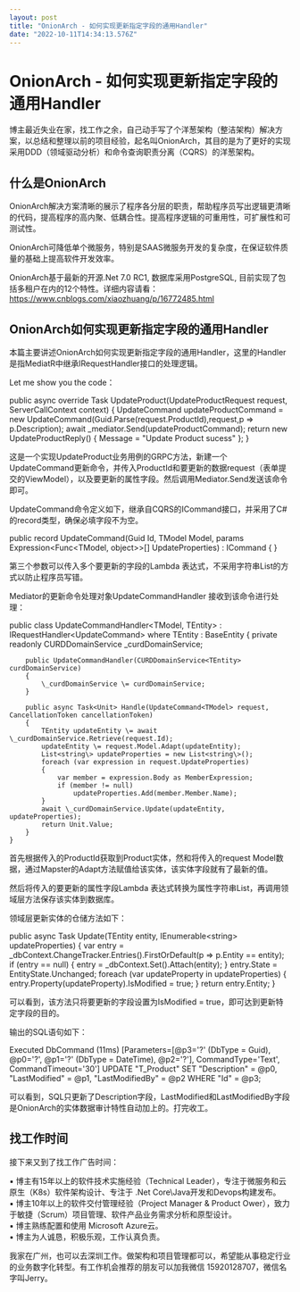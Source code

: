 ```yaml
---
layout: post
title: "OnionArch - 如何实现更新指定字段的通用Handler"
date: "2022-10-11T14:34:13.576Z"
---
```

OnionArch - 如何实现更新指定字段的通用Handler
================================

博主最近失业在家，找工作之余，自己动手写了个洋葱架构（整洁架构）解决方案，以总结和整理以前的项目经验，起名叫OnionArch，其目的是为了更好的实现采用DDD（领域驱动分析）和命令查询职责分离（CQRS）的洋葱架构。

什么是OnionArch
------------

OnionArch解决方案清晰的展示了程序各分层的职责，帮助程序员写出逻辑更清晰的代码，提高程序的高内聚、低耦合性。提高程序逻辑的可重用性，可扩展性和可测试性。

OnionArch可降低单个微服务，特别是SAAS微服务开发的复杂度，在保证软件质量的基础上提高软件开发效率。

OnionArch基于最新的开源.Net 7.0 RC1, 数据库采用PostgreSQL, 目前实现了包括多租户在内的12个特性。详细内容请看：https://www.cnblogs.com/xiaozhuang/p/16772485.html

OnionArch如何实现更新指定字段的通用Handler
-----------------------------

本篇主要讲述OnionArch如何实现更新指定字段的通用Handler，这里的Handler是指MediatR中继承IRequestHandler接口的处理逻辑。

Let me show you the code：

 public async override Task<UpdateProductReply> UpdateProduct(UpdateProductRequest request, ServerCallContext context)
        {
            UpdateCommand<UpdateProductRequest> updateProductCommand = new UpdateCommand<UpdateProductRequest>(Guid.Parse(request.ProductId),request,p => p.Description);
            await \_mediator.Send(updateProductCommand);
            return new UpdateProductReply()
            {
                Message \= "Update Product sucess"
            };
        }

这是一个实现UpdateProduct业务用例的GRPC方法，新建一个UpdateCommand更新命令，并传入ProductId和要更新的数据request（表单提交的ViewModel），以及要更新的属性字段。然后调用Mediator.Send发送该命令即可。

UpdateCommand命令定义如下，继承自CQRS的ICommand接口，并采用了C#的record类型，确保必填字段不为空。

  public record UpdateCommand<TModel>(Guid Id, TModel Model, params Expression<Func<TModel, object\>>\[\] UpdateProperties) : ICommand
    { }

第三个参数可以传入多个要更新的字段的Lambda 表达式，不采用字符串List的方式以防止程序员写错。

Mediator的更新命令处理对象UpdateCommandHandler 接收到该命令进行处理：

 public class UpdateCommandHandler<TModel, TEntity> : IRequestHandler<UpdateCommand<TModel>> where TEntity : BaseEntity
    {
        private readonly CURDDomainService<TEntity> \_curdDomainService;

        public UpdateCommandHandler(CURDDomainService<TEntity> curdDomainService)
        {
            \_curdDomainService \= curdDomainService;
        }

        public async Task<Unit> Handle(UpdateCommand<TModel> request, CancellationToken cancellationToken)
        {
            TEntity updateEntity \= await \_curdDomainService.Retrieve(request.Id);
            updateEntity \= request.Model.Adapt(updateEntity);
            List<string\> updateProperties = new List<string\>();
            foreach (var expression in request.UpdateProperties)
            {
                var member = expression.Body as MemberExpression;
                if (member != null)
                    updateProperties.Add(member.Member.Name);
            }
            await \_curdDomainService.Update(updateEntity, updateProperties);
            return Unit.Value;
        }
    }

首先根据传入的ProductId获取到Product实体，然和将传入的request Model数据，通过Mapster的Adapt方法赋值给该实体，该实体字段就有了最新的值。

然后将传入的要更新的属性字段Lambda 表达式转换为属性字符串List，再调用领域层方法保存该实体到数据库。

领域层更新实体的仓储方法如下：

  public async Task<TEntity> Update(TEntity entity, IEnumerable<string\> updateProperties)
        {
            var entry = \_dbContext.ChangeTracker.Entries<TEntity>().FirstOrDefault(p => p.Entity == entity);
            if (entry == null)
            {
                entry \= \_dbContext.Set<TEntity>().Attach(entity);
            }
            entry.State \= EntityState.Unchanged;
            foreach (var updateProperty in updateProperties)
            {
                entry.Property(updateProperty).IsModified \= true;
            }
            return entry.Entity;
        }

可以看到，该方法只将要更新的字段设置为IsModified = true，即可达到更新特定字段的目的。

输出的SQL语句如下：

Executed DbCommand (11ms) \[Parameters=\[@p3='?' (DbType = Guid), @p0='?', @p1='?' (DbType = DateTime), @p2='?'\], CommandType\='Text', CommandTimeout\='30'\]
      UPDATE "T\_Product" SET "Description" \= @p0, "LastModified" \= @p1, "LastModifiedBy" \= @p2
      WHERE "Id" \= @p3;

可以看到，SQL只更新了Description字段，LastModified和LastModifiedBy字段是OnionArch的实体数据审计特性自动加上的。打完收工。

找工作时间
-----

接下来又到了找工作广告时间：

▪ 博主有15年以上的软件技术实施经验（Technical Leader），专注于微服务和云原生（K8s）软件架构设计、专注于 .Net Core\\Java开发和Devops构建发布。  
▪ 博主10年以上的软件交付管理经验（Project Manager & Product Ower），致力于敏捷（Scrum）项目管理、软件产品业务需求分析和原型设计。  
▪ 博主熟练配置和使用 Microsoft Azure云。  
▪ 博主为人诚恳，积极乐观，工作认真负责。 

我家在广州，也可以去深圳工作。做架构和项目管理都可以，希望能从事稳定行业的业务数字化转型。有工作机会推荐的朋友可以加我微信 15920128707，微信名字叫Jerry。